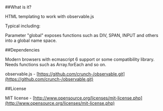 ##What is it?

HTML templating to work with observable.js

Typical including:

<script type="text/javascript" src="script/html.js#global"></script>

Parameter "global" exposes functions such as DIV, SPAN, INPUT and others into a global name space.

##Dependencies

Modern browsers with ecmascript 6 support or some compatibility library. Needs functions such as Array.forEach and so on.

observable.js - [https://github.com/crunch-/observable.git](https://github.com/crunch-/observable.git)

##License

MIT license - [http://www.opensource.org/licenses/mit-license.php](http://www.opensource.org/licenses/mit-license.php)
